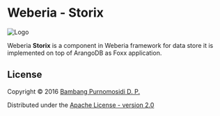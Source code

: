 Weberia - Storix
================

![Logo](public/images/logo-storix.png)

Weberia **Storix** is a component in Weberia framework for data store it is implemented on top of ArangoDB as Foxx application.

## License

Copyright © 2016 [Bambang Purnomosidi D. P.](http://bpdp.xyz)

Distributed under the [Apache License - version 2.0](http://www.apache.org/licenses/LICENSE-2.0.html)
